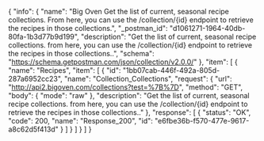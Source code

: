{
  "info": {
    "name": "Big Oven Get the list of current, seasonal recipe collections. From here, you can use the /collection/{id} endpoint to retrieve the recipes in those collections.",
    "_postman_id": "d1061271-1964-40db-80fa-1b3d77b9d199",
    "description": "Get the list of current, seasonal recipe collections. from here, you can use the /collection/{id} endpoint to retrieve the recipes in those collections..",
    "schema": "https://schema.getpostman.com/json/collection/v2.0.0/"
  },
  "item": [
    {
      "name": "Recipes",
      "item": [
        {
          "id": "1bb07cab-446f-492a-805d-287a6952cc23",
          "name": "Collection_Collections",
          "request": {
            "url": "http://api2.bigoven.com/collections?test=%7B%7D",
            "method": "GET",
            "body": {
              "mode": "raw"
            },
            "description": "Get the list of current, seasonal recipe collections. from here, you can use the /collection/{id} endpoint to retrieve the recipes in those collections.."
          },
          "response": [
            {
              "status": "OK",
              "code": 200,
              "name": "Response_200",
              "id": "e6fbe36b-f570-477e-9617-a8c62d5f413d"
            }
          ]
        }
      ]
    }
  ]
}